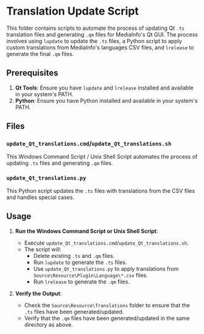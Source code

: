 # Translation Update Script

This folder contains scripts to automate the process of updating Qt `.ts` translation files and generating `.qm` files for MediaInfo's Qt GUI. The process involves using `lupdate` to update the `.ts` files, a Python script to apply custom translations from MediaInfo's languages CSV files, and `lrelease` to generate the final `.qm` files.

## Prerequisites

1. **Qt Tools**: Ensure you have `lupdate` and `lrelease` installed and available in your system's PATH.
2. **Python**: Ensure you have Python installed and available in your system's PATH.

## Files

### `update_Qt_translations.cmd`/`update_Qt_translations.sh`

This Windows Command Script / Unix Shell Script automates the process of updating `.ts` files and generating `.qm` files.

### `update_Qt_translations.py`

This Python script updates the `.ts` files with translations from the CSV files and handles special cases.

## Usage

1. **Run the Windows Command Script or Unix Shell Script**:
    - Execute `update_Qt_translations.cmd`/`update_Qt_translations.sh`.
    - The script will:
      - Delete existing `.ts` and `.qm` files.
      - Run `lupdate` to generate the `.ts` files.
      - Use `update_Qt_translations.py` to apply translations from `Source\Resource\Plugin\Language\*.csv` files.
      - Run `lrelease` to generate the `.qm` files.

2. **Verify the Output**:
    - Check the `Source\Resource\Translations` folder to ensure that the `.ts` files have been generated/updated.
    - Verify that the `.qm` files have been generated/updated in the same directory as above.
